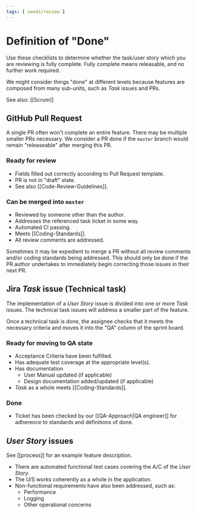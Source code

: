 ```yaml
---
tags: [ needs/review ]
---
```


# Definition of "Done"

Use these checklists to determine whether the task/user story which you are
reviewing is fully complete. Fully complete means releasable, and no further
work required.

We might consider things "done" at different levels because features are
composed from many sub-units, such as _Task_ issues and PRs.

See also: [[Scrum]]

## GitHub Pull Request

A single PR often won't complete an entire feature. There may be multiple
smaller PRs necessary. We consider a PR done if the `master` branch would remain
"releaseable" after merging this PR.

### Ready for review

- Fields filled out correctly according to Pull Request template.
- PR is not in "draft" state.
- See also [[Code-Review-Guidelines]].

### Can be merged into `master`

- Reviewed by someone other than the author.
- Addresses the referenced task ticket in some way.
- Automated CI passing.
- Meets [[Coding-Standards]].
- All review comments are addressed.

Sometimes it may be expedient to merge a PR without all review comments and/or
coding standards being addressed. This should only be done if the PR author
undertakes to immediately begin correcting those issues in their next PR.

## Jira _Task_ issue (Technical task)

The implementation of a _User Story_ issue is divided into one or more _Task_
issues. The technical task issues will address a smaller part of the feature.

Once a technical task is done, the assignee checks that it meets the necessary
criteria and moves it into the "QA" column of the sprint board.

### Ready for moving to QA state

- Acceptance Criteria have been fulfilled.
- Has adequate test coverage at the appropriate level(s).
- Has documentation
  - User Manual updated (if applicable)
  - Design documentation added/updated (if applicable)
- _Task_ as a whole meets [[Coding-Standards]].

### Done

- Ticket has been checked by our [[QA-Approach|QA engineer]] for adherence to
  standards and definitions of done.


## _User Story_ issues

See [[process]] for an example feature description.

- There are automated functional test cases covering the A/C of the _User Story_.
- The U/S works coherently as a whole in the application.
- Non-functional requirements have also been addressed, such as:
  - Performance
  - Logging
  - Other operational concerns
